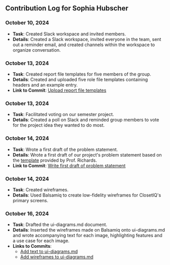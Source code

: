 ## Contribution Log for Sophia Hubscher

### October 10, 2024
- **Task**: Created Slack workspace and invited members.
- **Details**: Created a Slack workspace, invited everyone in the team, sent out a reminder email, and created channels within the workspace to organize conversation.

### October 13, 2024
- **Task**: Created report file templates for five members of the group.
- **Details**: Created and uploaded five role file templates containing headers and an example entry.
- **Link to Commit**: [Upload report file templates](https://github.com/nhan0504/CS326/commit/70898c33a6d23de04ac99f530e303a7a70f5f920)

### October 13, 2024
- **Task**: Facilitated voting on our semester project.
- **Details**: Created a poll on Slack and reminded group members to vote for the project idea they wanted to do most.

### October 14, 2024
- **Task**: Wrote a first draft of the problem statement.
- **Details**: Wrote a first draft of our project's problem statement based on the [template](https://github.com/umass-cs-326/ms02-example/blob/main/team/m2/problem.md) provided by Prof. Richards.
- **Link to Commit**: [Write first draft of problem statement
](https://github.com/nhan0504/CS326/commit/d154f7491d8b4026fd1e22698833970d91f6eeaa)

### October 14, 2024
- **Task**: Created wireframes.
- **Details**: Used Balsamiq to create low-fidelity wireframes for ClosetIQ's primary screens.

### October 16, 2024
- **Task**: Drafted the ui-diagrams.md document.
- **Details**: Inserted the wireframes made on Balsamiq onto ui-diagrams.md and wrote accompanying text for each image, highlighting features and a use case for each image.
- **Links to Commits**:
  - [Add text to ui-diagrams.md](https://github.com/nhan0504/CS326/commit/aa7b6abb93fdf237de39fb75ad1e6e83692bb92b)
  - [Add wireframes to ui-diagrams.md](https://github.com/nhan0504/CS326/commit/4ec2d74cf83cd750f1c9819d84d1ea8f1bbaf88e)
